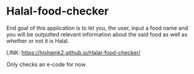 # Halal-food-checker
End goal of this application is to let you, the user, input a food name and you will be outputted relevant information about the said food as well as whether or not it is Halal.

LINK: https://hishamk2.github.io/Halal-food-checker/

Only checks an e-code for now

